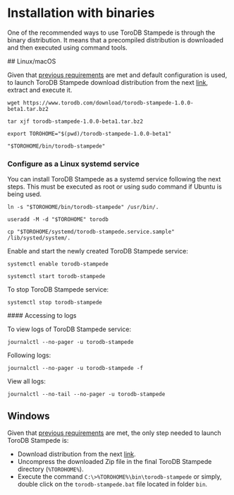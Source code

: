 <h1>Installation with binaries</h1>

One of the recommended ways to use ToroDB Stampede is through the binary distribution. It means that a precompiled distribution is downloaded and then executed using command tools.

## Linux/macOS

Given that [previous requirements](previous-requirements.md) are met and default configuration is used, to launch ToroDB Stampede download distribution from the next [link](https://www.torodb.com/download/torodb-stampede-1.0.0-beta1.tar.bz2), extract and execute it.

```no-highlight
wget https://www.torodb.com/download/torodb-stampede-1.0.0-beta1.tar.bz2

tar xjf torodb-stampede-1.0.0-beta1.tar.bz2

export TOROHOME="$(pwd)/torodb-stampede-1.0.0-beta1"

"$TOROHOME/bin/torodb-stampede"
```

### Configure as a Linux systemd service

You can install ToroDB Stampede as a systemd service following the next steps. This must be executed as root or using sudo command if Ubuntu is being used.

```no-highlight
ln -s "$TOROHOME/bin/torodb-stampede" /usr/bin/.

useradd -M -d "$TOROHOME" torodb

cp "$TOROHOME/systemd/torodb-stampede.service.sample" /lib/systed/system/.
```

Enable and start the newly created ToroDB Stampede service:

```no-highlight
systemctl enable torodb-stampede

systemctl start torodb-stampede
```

To stop ToroDB Stampede service:

```no-highlight
systemctl stop torodb-stampede
```

#### Accessing to logs

To view logs of ToroDB Stampede service:

```no-highlight
journalctl --no-pager -u torodb-stampede
```

Following logs:

```no-highlight
journalctl --no-pager -u torodb-stampede -f
```

View all logs:

```no-highlight
journalctl --no-tail --no-pager -u torodb-stampede
```


## Windows

Given that [previous requirements](previous-requirements.md#create-toropass-file) are met, the only step needed to launch ToroDB Stampede is:

* Download distribution from the next [link](https://www.torodb.com/download/torodb-stampede-1.0.0-beta1.zip).
* Uncompress the downloaded Zip file in the final ToroDB Stampede directory (`%TOROHOME%`).
* Execute the command `C:\>%TOROHOME%\bin\torodb-stampede` or simply, double click on the `torodb-stampede.bat` file located in folder `bin`.



